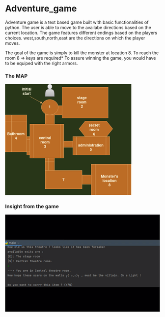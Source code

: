 # Adventure_game
Adventure game is a text based game built with basic functionalities of python. 
The user is able to move to the availabe directions based on the current location. The game features different endings based on the players choices.
west,south,north,east are the directions on which the player moves.

The goal of the game is simply to kill the monster at location 8.
To reach the room 8 => keys are required*
To assure winning the game, you would have to be equiped with the right armors.

### The MAP

![](https://github.com/ayoubelmohamedi/Adventure_game/blob/main/GameMap.drawio.png?raw=true)

### Insight from the game

<div align="center">
	<img src="https://github.com/ayoubelmohamedi/Adventure_game/blob/main/video-to-gif-converter.gif?raw=true">
</div>

